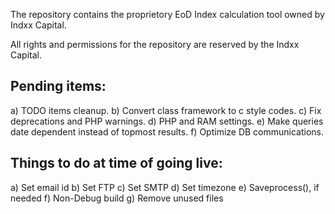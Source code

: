 The repository contains the proprietory EoD Index calculation tool owned by Indxx Capital.

All rights and permissions for the repository are reserved by the Indxx Capital.

Pending items:
-------------
a) TODO items cleanup.
b) Convert class framework to c style codes.
c) Fix deprecations and PHP warnings.
d) PHP and RAM settings.
e) Make queries date dependent instead of topmost results.
f) Optimize DB communications.


Things to do at time of going live:
-----------------------------------
a) Set email id
b) Set FTP
c) Set SMTP
d) Set timezone
e) Saveprocess(), if needed
f) Non-Debug build
g) Remove unused files